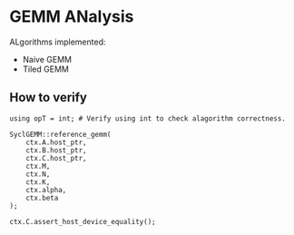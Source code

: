 # GEMM ANalysis

ALgorithms implemented:
* Naive GEMM
* Tiled GEMM

## How to verify

```
using opT = int; # Verify using int to check alagorithm correctness.

SyclGEMM::reference_gemm(
    ctx.A.host_ptr,
    ctx.B.host_ptr,
    ctx.C.host_ptr,
    ctx.M,
    ctx.N,
    ctx.K,
    ctx.alpha,
    ctx.beta
);

ctx.C.assert_host_device_equality();
```
